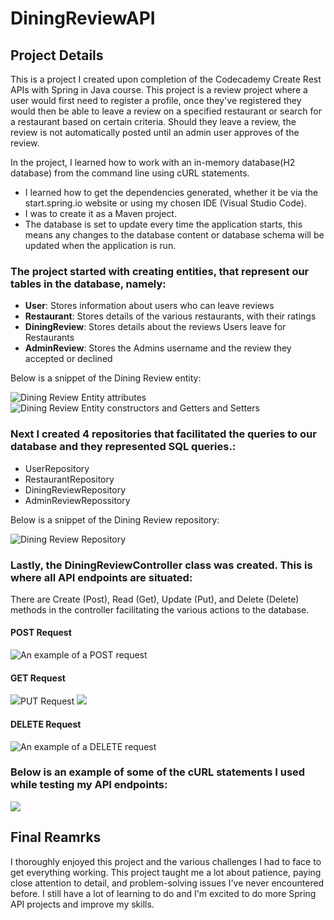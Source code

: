 <h1>DiningReviewAPI</h1>
<h2>Project Details</h2>
<p>This is a project I created upon completion of the Codecademy Create Rest APIs with Spring in Java course. This project is a review project where a user would first need to register a profile, once they've registered they would then be able to leave a review on a specified restaurant or search for a restaurant based on certain criteria. Should they leave a review, the review is not automatically posted until an admin user approves of the review. </p>

<p>In the project, I learned how to work with an in-memory database(H2 database) from the command line using cURL statements.</p>
<ul>
    <li>I learned how to get the dependencies generated, whether it be via the start.spring.io website or using my chosen IDE (Visual Studio Code).</li>
    <li>I was to create it as a Maven project.</li>
    <li>The database is set to update every time the application starts, this means any changes to the database content or database schema will be updated when the application is run.</li>
</ul>

<h3>The project started with creating entities, that represent our tables in the database, namely: </h3>
<ul>
    <li><strong>User</strong>: Stores information about users who can leave reviews</li>
    <li><strong>Restaurant</strong>: Stores details of the various restaurants, with their ratings</li>
    <li><strong>DiningReview</strong>: Stores details about the reviews Users leave for Restaurants</li>
    <li><strong>AdminReview</strong>: Stores the Admins username and the review they accepted or declined</li>
</ul>
<p>Below is a snippet of the Dining Review entity:</p>
<img src ="https://github.com/TheMbalist/DiningReviewAPI/assets/121617487/eb6b995f-c662-4ecf-9932-61588c135b2a" alt="Dining Review Entity attributes"/>
<img src="https://github.com/TheMbalist/DiningReviewAPI/assets/121617487/68ce2e6d-f3b9-4c2d-a88e-b357ed2b9f89" alt="Dining Review Entity constructors and Getters and Setters"/>

<h3>Next I created 4 repositories that facilitated the queries to our database and they represented SQL queries.:</h3>
<ul>
    <li>UserRepository</li>
    <li>RestaurantRepository</li>
    <li>DiningReviewRepository</li>
    <li>AdminReviewRepossitory</li>
</ul>
<p>Below is a snippet of the Dining Review repository:</p>
<img src="https://github.com/TheMbalist/DiningReviewAPI/assets/121617487/d9a1365a-b8bd-4700-b08a-3d6db7b70deb" alt="Dining Review Repository"/>


<h3>Lastly, the DiningReviewController class was created. This is where all API endpoints are situated:</h3>
<p>There are Create (Post), Read (Get), Update (Put), and Delete (Delete) methods in the controller facilitating the various actions to the database.</p>

<h4>POST Request</h4>
<img src="https://github.com/TheMbalist/DiningReviewAPI/assets/121617487/6c5ff1fc-b6c6-49db-8d8b-f39b205ae295" alt="An example of a POST request"/>

<h4>GET Request</h4>
<img src="https://github.com/TheMbalist/DiningReviewAPI/assets/121617487/144b8a64-bc2f-4ee3-a654-b531f5e7a65e alt="An example of a GET request"

<h4>PUT Request</h4>
<img src="https://github.com/TheMbalist/DiningReviewAPI/assets/121617487/4de251b2-93b5-47ea-9947-2d578fdc95f0 alt="An example of a PUT request"/>

<h4>DELETE Request</h4>
<img src="https://github.com/TheMbalist/DiningReviewAPI/assets/121617487/c25357d3-b725-4f05-8d64-2539197f068f" alt="An example of a DELETE request"/>

<h3>Below is an example of some of the cURL statements I used while testing my API endpoints:</h3>
<img src="https://github.com/TheMbalist/DiningReviewAPI/assets/121617487/6b53f856-5cf0-4efd-a316-de1d73fa8b4f alt="An example of my cURL statements/>


<h2>Final Reamrks</h2>
<p>I thoroughly enjoyed this project and the various challenges I had to face to get everything working. This project taught me a lot about patience, paying close attention to detail, and problem-solving issues I've never encountered before. I still have a lot of learning to do and I'm excited to do more Spring API projects and improve my skills.</p>
